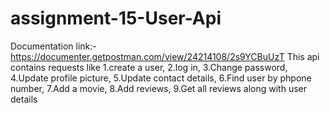 # assignment-15-User-Api
Documentation link:- https://documenter.getpostman.com/view/24214108/2s9YCBuUzT
This api contains requests like
1.create a user,
2.log in,
3.Change password,
4.Update profile picture,
5.Update contact details,
6.Find user by phpone number,
7.Add a movie,
8.Add reviews,
9.Get all reviews along with user details
